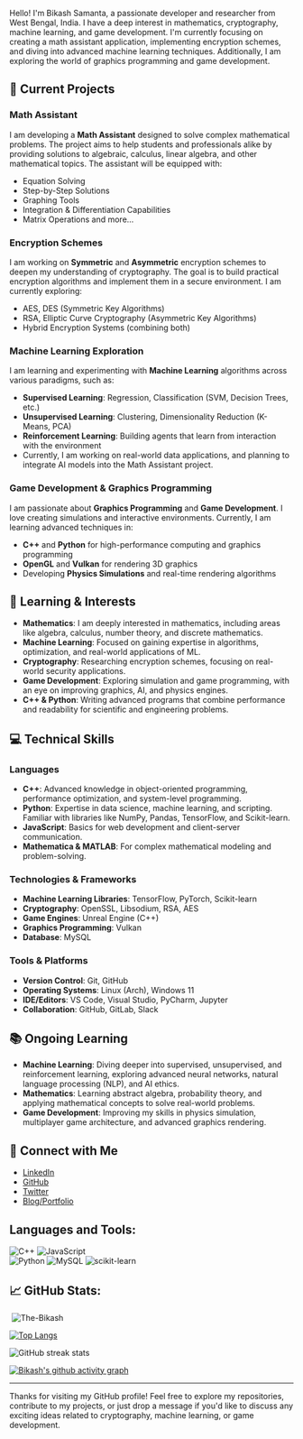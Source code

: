 Hello! I'm Bikash Samanta, a passionate developer and researcher from West Bengal, India. I have a deep interest in mathematics, cryptography, machine learning, and game development. I'm currently focusing on creating a math assistant application, implementing encryption schemes, and diving into advanced machine learning techniques. Additionally, I am exploring the world of graphics programming and game development. 

## 🚀 Current Projects

### Math Assistant
I am developing a **Math Assistant** designed to solve complex mathematical problems. The project aims to help students and professionals alike by providing solutions to algebraic, calculus, linear algebra, and other mathematical topics. The assistant will be equipped with:
- Equation Solving
- Step-by-Step Solutions
- Graphing Tools
- Integration & Differentiation Capabilities
- Matrix Operations and more...

### Encryption Schemes
I am working on **Symmetric** and **Asymmetric** encryption schemes to deepen my understanding of cryptography. The goal is to build practical encryption algorithms and implement them in a secure environment. I am currently exploring:
- AES, DES (Symmetric Key Algorithms)
- RSA, Elliptic Curve Cryptography (Asymmetric Key Algorithms)
- Hybrid Encryption Systems (combining both)

### Machine Learning Exploration
I am learning and experimenting with **Machine Learning** algorithms across various paradigms, such as:
- **Supervised Learning**: Regression, Classification (SVM, Decision Trees, etc.)
- **Unsupervised Learning**: Clustering, Dimensionality Reduction (K-Means, PCA)
- **Reinforcement Learning**: Building agents that learn from interaction with the environment
- Currently, I am working on real-world data applications, and planning to integrate AI models into the Math Assistant project.

### Game Development & Graphics Programming
I am passionate about **Graphics Programming** and **Game Development**. I love creating simulations and interactive environments. Currently, I am learning advanced techniques in:
- **C++** and **Python** for high-performance computing and graphics programming
- **OpenGL** and **Vulkan** for rendering 3D graphics
- Developing **Physics Simulations** and real-time rendering algorithms

## 🧠 Learning & Interests
- **Mathematics**: I am deeply interested in mathematics, including areas like algebra, calculus, number theory, and discrete mathematics.
- **Machine Learning**: Focused on gaining expertise in algorithms, optimization, and real-world applications of ML.
- **Cryptography**: Researching encryption schemes, focusing on real-world security applications.
- **Game Development**: Exploring simulation and game programming, with an eye on improving graphics, AI, and physics engines.
- **C++ & Python**: Writing advanced programs that combine performance and readability for scientific and engineering problems.

## 💻 Technical Skills

### Languages
- **C++**: Advanced knowledge in object-oriented programming, performance optimization, and system-level programming.
- **Python**: Expertise in data science, machine learning, and scripting. Familiar with libraries like NumPy, Pandas, TensorFlow, and Scikit-learn.
- **JavaScript**: Basics for web development and client-server communication.
- **Mathematica & MATLAB**: For complex mathematical modeling and problem-solving.

### Technologies & Frameworks
- **Machine Learning Libraries**: TensorFlow, PyTorch, Scikit-learn
- **Cryptography**: OpenSSL, Libsodium, RSA, AES
- **Game Engines**: Unreal Engine (C++)
- **Graphics Programming**: Vulkan
- **Database**: MySQL

### Tools & Platforms
- **Version Control**: Git, GitHub
- **Operating Systems**: Linux (Arch), Windows 11
- **IDE/Editors**: VS Code, Visual Studio, PyCharm, Jupyter
- **Collaboration**: GitHub, GitLab, Slack

## 📚 Ongoing Learning

- **Machine Learning**: Diving deeper into supervised, unsupervised, and reinforcement learning, exploring advanced neural networks, natural language processing (NLP), and AI ethics.
- **Mathematics**: Learning abstract algebra, probability theory, and applying mathematical concepts to solve real-world problems.
- **Game Development**: Improving my skills in physics simulation, multiplayer game architecture, and advanced graphics rendering.

## 🔗 Connect with Me

- [LinkedIn](https://www.linkedin.com/in/bikashsamanta)
- [GitHub](https://github.com/BikashSamanta)
- [Twitter](https://twitter.com/BikashSamanta)
- [Blog/Portfolio](#)

## Languages and Tools:

![C++](https://img.shields.io/badge/c++-%2300599C.svg?style=for-the-badge&logo=c%2B%2B&logoColor=white) 
![JavaScript](https://img.shields.io/badge/javascript-%23323330.svg?style=for-the-badge&logo=javascript&logoColor=%23F7DF1E)  
![Python](https://img.shields.io/badge/python-3670A0?style=for-the-badge&logo=python&logoColor=ffdd54) 
![MySQL](https://img.shields.io/badge/mysql-%2300f.svg?style=for-the-badge&logo=mysql&logoColor=white) 
![scikit-learn](https://img.shields.io/badge/scikit--learn-%23F7931E.svg?style=for-the-badge&logo=scikit-learn&logoColor=white) 


## 📈 GitHub Stats:

<p>&nbsp;<img align="center" src="https://github-readme-stats.vercel.app/api?username=The-Bikash&show_icons=true&locale=en" alt="The-Bikash" /></p>

[![Top Langs](https://github-readme-stats.vercel.app/api/top-langs/?username=The-Bikash)](https://github.com/anuraghazra/github-readme-stats)

![GitHub streak stats](https://github-readme-streak-stats.herokuapp.com/?user=The-Bikash)

[![Bikash's github activity graph](https://github-readme-activity-graph.vercel.app/graph?username=The-Bikash&bg_color=121212&color=21b6e8&line=7fcce6&point=ebf8ff&area=true&hide_border=true)](https://github.com/the-bikash/github-readme-activity-graph)

---

Thanks for visiting my GitHub profile! Feel free to explore my repositories, contribute to my projects, or just drop a message if you'd like to discuss any exciting ideas related to cryptography, machine learning, or game development.
